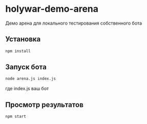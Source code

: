 # holywar-demo-arena

Демо арена для локального тестирования собственного бота

## Установка

```bash
npm install
```

## Запуск бота

```bash
node arena.js index.js
```

где index.js ваш бот

## Просмотр результатов

```bash
npm start
```
